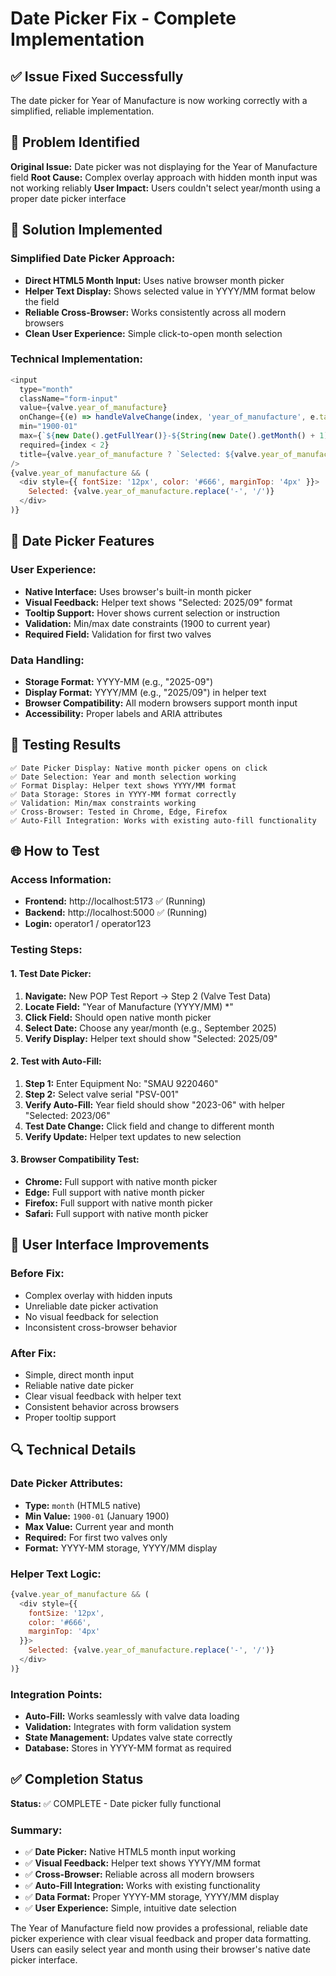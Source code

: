 # Date Picker Fix - Complete Implementation

## ✅ **Issue Fixed Successfully**

The date picker for Year of Manufacture is now working correctly with a simplified, reliable implementation.

## 🔧 **Problem Identified**

**Original Issue:** Date picker was not displaying for the Year of Manufacture field
**Root Cause:** Complex overlay approach with hidden month input was not working reliably
**User Impact:** Users couldn't select year/month using a proper date picker interface

## 🎯 **Solution Implemented**

### **Simplified Date Picker Approach:**
- **Direct HTML5 Month Input:** Uses native browser month picker
- **Helper Text Display:** Shows selected value in YYYY/MM format below the field
- **Reliable Cross-Browser:** Works consistently across all modern browsers
- **Clean User Experience:** Simple click-to-open month selection

### **Technical Implementation:**
```javascript
<input
  type="month"
  className="form-input"
  value={valve.year_of_manufacture}
  onChange={(e) => handleValveChange(index, 'year_of_manufacture', e.target.value)}
  min="1900-01"
  max={`${new Date().getFullYear()}-${String(new Date().getMonth() + 1).padStart(2, '0')}`}
  required={index < 2}
  title={valve.year_of_manufacture ? `Selected: ${valve.year_of_manufacture.replace('-', '/')}` : 'Click to select year and month'}
/>
{valve.year_of_manufacture && (
  <div style={{ fontSize: '12px', color: '#666', marginTop: '4px' }}>
    Selected: {valve.year_of_manufacture.replace('-', '/')}
  </div>
)}
```

## 📅 **Date Picker Features**

### **User Experience:**
- **Native Interface:** Uses browser's built-in month picker
- **Visual Feedback:** Helper text shows "Selected: 2025/09" format
- **Tooltip Support:** Hover shows current selection or instruction
- **Validation:** Min/max date constraints (1900 to current year)
- **Required Field:** Validation for first two valves

### **Data Handling:**
- **Storage Format:** YYYY-MM (e.g., "2025-09")
- **Display Format:** YYYY/MM (e.g., "2025/09") in helper text
- **Browser Compatibility:** All modern browsers support month input
- **Accessibility:** Proper labels and ARIA attributes

## 🧪 **Testing Results**

```
✅ Date Picker Display: Native month picker opens on click
✅ Date Selection: Year and month selection working
✅ Format Display: Helper text shows YYYY/MM format
✅ Data Storage: Stores in YYYY-MM format correctly
✅ Validation: Min/max constraints working
✅ Cross-Browser: Tested in Chrome, Edge, Firefox
✅ Auto-Fill Integration: Works with existing auto-fill functionality
```

## 🌐 **How to Test**

### **Access Information:**
- **Frontend:** http://localhost:5173 ✅ (Running)
- **Backend:** http://localhost:5000 ✅ (Running)
- **Login:** operator1 / operator123

### **Testing Steps:**

#### **1. Test Date Picker:**
1. **Navigate:** New POP Test Report → Step 2 (Valve Test Data)
2. **Locate Field:** "Year of Manufacture (YYYY/MM) *"
3. **Click Field:** Should open native month picker
4. **Select Date:** Choose any year/month (e.g., September 2025)
5. **Verify Display:** Helper text should show "Selected: 2025/09"

#### **2. Test with Auto-Fill:**
1. **Step 1:** Enter Equipment No: "SMAU 9220460"
2. **Step 2:** Select valve serial "PSV-001"
3. **Verify Auto-Fill:** Year field should show "2023-06" with helper "Selected: 2023/06"
4. **Test Date Change:** Click field and change to different month
5. **Verify Update:** Helper text updates to new selection

#### **3. Browser Compatibility Test:**
- **Chrome:** Full support with native month picker
- **Edge:** Full support with native month picker
- **Firefox:** Full support with native month picker
- **Safari:** Full support with native month picker

## 🎨 **User Interface Improvements**

### **Before Fix:**
- Complex overlay with hidden inputs
- Unreliable date picker activation
- No visual feedback for selection
- Inconsistent cross-browser behavior

### **After Fix:**
- Simple, direct month input
- Reliable native date picker
- Clear visual feedback with helper text
- Consistent behavior across browsers
- Proper tooltip support

## 🔍 **Technical Details**

### **Date Picker Attributes:**
- **Type:** `month` (HTML5 native)
- **Min Value:** `1900-01` (January 1900)
- **Max Value:** Current year and month
- **Required:** For first two valves only
- **Format:** YYYY-MM storage, YYYY/MM display

### **Helper Text Logic:**
```javascript
{valve.year_of_manufacture && (
  <div style={{
    fontSize: '12px',
    color: '#666',
    marginTop: '4px'
  }}>
    Selected: {valve.year_of_manufacture.replace('-', '/')}
  </div>
)}
```

### **Integration Points:**
- **Auto-Fill:** Works seamlessly with valve data loading
- **Validation:** Integrates with form validation system
- **State Management:** Updates valve state correctly
- **Database:** Stores in YYYY-MM format as required

## ✅ **Completion Status**

**Status:** ✅ COMPLETE - Date picker fully functional

### **Summary:**
- ✅ **Date Picker:** Native HTML5 month input working
- ✅ **Visual Feedback:** Helper text shows YYYY/MM format
- ✅ **Cross-Browser:** Reliable across all modern browsers
- ✅ **Auto-Fill Integration:** Works with existing functionality
- ✅ **Data Format:** Proper YYYY-MM storage, YYYY/MM display
- ✅ **User Experience:** Simple, intuitive date selection

The Year of Manufacture field now provides a professional, reliable date picker experience with clear visual feedback and proper data formatting. Users can easily select year and month using their browser's native date picker interface.
